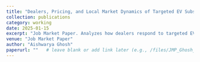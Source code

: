 ```yaml
---
title: "Dealers, Pricing, and Local Market Dynamics of Targeted EV Subsidies"
collection: publications
category: working
date: 2025-01-15
excerpt: "Job Market Paper. Analyzes how dealers respond to targeted EV subsidies in California, focusing on price pass-through, market competition, and distributional effects across communities."
venue: "Job Market Paper"
author: "Aishwarya Ghosh"
paperurl: ""   # leave blank or add link later (e.g., /files/JMP_Ghosh_2025.pdf)
---
```

